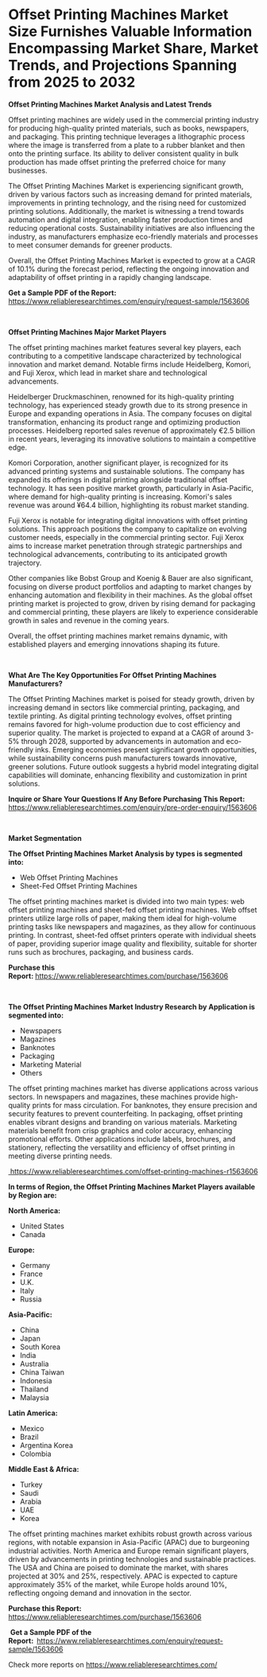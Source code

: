 <p><h1>Offset Printing Machines Market Size Furnishes Valuable Information Encompassing Market Share, Market Trends, and Projections Spanning from 2025 to 2032</h1></p><p><strong>Offset Printing Machines Market Analysis and Latest Trends</strong></p>
<p><p>Offset printing machines are widely used in the commercial printing industry for producing high-quality printed materials, such as books, newspapers, and packaging. This printing technique leverages a lithographic process where the image is transferred from a plate to a rubber blanket and then onto the printing surface. Its ability to deliver consistent quality in bulk production has made offset printing the preferred choice for many businesses.</p><p>The Offset Printing Machines Market is experiencing significant growth, driven by various factors such as increasing demand for printed materials, improvements in printing technology, and the rising need for customized printing solutions. Additionally, the market is witnessing a trend towards automation and digital integration, enabling faster production times and reducing operational costs. Sustainability initiatives are also influencing the industry, as manufacturers emphasize eco-friendly materials and processes to meet consumer demands for greener products. </p><p>Overall, the Offset Printing Machines Market is expected to grow at a CAGR of 10.1% during the forecast period, reflecting the ongoing innovation and adaptability of offset printing in a rapidly changing landscape.</p></p>
<p><strong>Get a Sample PDF of the Report:&nbsp;</strong> <a href="https://www.reliableresearchtimes.com/enquiry/request-sample/1563606?utm_campaign=3216&utm_medium=2&utm_source=Github&utm_content=ia&utm_term=11042025&utm_id=offset-printing-machines">https://www.reliableresearchtimes.com/enquiry/request-sample/1563606</a></p>
<p>&nbsp;</p>
<p><strong>Offset Printing Machines Major Market Players</strong></p>
<p><p>The offset printing machines market features several key players, each contributing to a competitive landscape characterized by technological innovation and market demand. Notable firms include Heidelberg, Komori, and Fuji Xerox, which lead in market share and technological advancements.</p><p>Heidelberger Druckmaschinen, renowned for its high-quality printing technology, has experienced steady growth due to its strong presence in Europe and expanding operations in Asia. The company focuses on digital transformation, enhancing its product range and optimizing production processes. Heidelberg reported sales revenue of approximately €2.5 billion in recent years, leveraging its innovative solutions to maintain a competitive edge.</p><p>Komori Corporation, another significant player, is recognized for its advanced printing systems and sustainable solutions. The company has expanded its offerings in digital printing alongside traditional offset technology. It has seen positive market growth, particularly in Asia-Pacific, where demand for high-quality printing is increasing. Komori's sales revenue was around ¥64.4 billion, highlighting its robust market standing.</p><p>Fuji Xerox is notable for integrating digital innovations with offset printing solutions. This approach positions the company to capitalize on evolving customer needs, especially in the commercial printing sector. Fuji Xerox aims to increase market penetration through strategic partnerships and technological advancements, contributing to its anticipated growth trajectory.</p><p>Other companies like Bobst Group and Koenig & Bauer are also significant, focusing on diverse product portfolios and adapting to market changes by enhancing automation and flexibility in their machines. As the global offset printing market is projected to grow, driven by rising demand for packaging and commercial printing, these players are likely to experience considerable growth in sales and revenue in the coming years. </p><p>Overall, the offset printing machines market remains dynamic, with established players and emerging innovations shaping its future.</p></p>
<p>&nbsp;</p>
<p><strong>What Are The Key Opportunities For Offset Printing Machines Manufacturers?</strong></p>
<p><p>The Offset Printing Machines market is poised for steady growth, driven by increasing demand in sectors like commercial printing, packaging, and textile printing. As digital printing technology evolves, offset printing remains favored for high-volume production due to cost efficiency and superior quality. The market is projected to expand at a CAGR of around 3-5% through 2028, supported by advancements in automation and eco-friendly inks. Emerging economies present significant growth opportunities, while sustainability concerns push manufacturers towards innovative, greener solutions. Future outlook suggests a hybrid model integrating digital capabilities will dominate, enhancing flexibility and customization in print solutions.</p></p>
<p><strong>Inquire or Share Your Questions If Any Before Purchasing This Report:</strong> <a href="https://www.reliableresearchtimes.com/enquiry/pre-order-enquiry/1563606?utm_campaign=3216&utm_medium=2&utm_source=Github&utm_content=ia&utm_term=11042025&utm_id=offset-printing-machines">https://www.reliableresearchtimes.com/enquiry/pre-order-enquiry/1563606</a></p>
<p>&nbsp;</p>
<p><strong>Market Segmentation</strong></p>
<p><strong>The Offset Printing Machines Market Analysis by types is segmented into:</strong></p>
<p><ul><li>Web Offset Printing Machines</li><li>Sheet-Fed Offset Printing Machines</li></ul></p>
<p><p>The offset printing machines market is divided into two main types: web offset printing machines and sheet-fed offset printing machines. Web offset printers utilize large rolls of paper, making them ideal for high-volume printing tasks like newspapers and magazines, as they allow for continuous printing. In contrast, sheet-fed offset printers operate with individual sheets of paper, providing superior image quality and flexibility, suitable for shorter runs such as brochures, packaging, and business cards.</p></p>
<p><strong>Purchase this Report:&nbsp;</strong><a href="https://www.reliableresearchtimes.com/purchase/1563606?utm_campaign=3216&utm_medium=2&utm_source=Github&utm_content=ia&utm_term=11042025&utm_id=offset-printing-machines">https://www.reliableresearchtimes.com/purchase/1563606</a></p>
<p>&nbsp;</p>
<p><strong>The Offset Printing Machines Market Industry Research by Application is segmented into:</strong></p>
<p><ul><li>Newspapers</li><li>Magazines</li><li>Banknotes</li><li>Packaging</li><li>Marketing Material</li><li>Others</li></ul></p>
<p><p>The offset printing machines market has diverse applications across various sectors. In newspapers and magazines, these machines provide high-quality prints for mass circulation. For banknotes, they ensure precision and security features to prevent counterfeiting. In packaging, offset printing enables vibrant designs and branding on various materials. Marketing materials benefit from crisp graphics and color accuracy, enhancing promotional efforts. Other applications include labels, brochures, and stationery, reflecting the versatility and efficiency of offset printing in meeting diverse printing needs.</p></p>
<p><a href="https://www.reliableresearchtimes.com/offset-printing-machines-r1563606?utm_campaign=3216&utm_medium=2&utm_source=Github&utm_content=ia&utm_term=11042025&utm_id=offset-printing-machines">&nbsp;https://www.reliableresearchtimes.com/offset-printing-machines-r1563606</a></p>
<p><strong>In terms of Region, the Offset Printing Machines Market Players available by Region are:</strong></p>
<p>
    <p> <strong> North America: </strong>
        <ul>
            <li>United States</li>
            <li>Canada</li>
        </ul>
        </p> 
    <p> <strong> Europe: </strong>
        <ul>
            <li>Germany</li>
            <li>France</li>
            <li>U.K.</li>
            <li>Italy</li>
            <li>Russia</li>
        </ul>
        </p> 
    <p> <strong> Asia-Pacific: </strong>
        <ul>
            <li>China</li>
            <li>Japan</li>
            <li>South Korea</li>
            <li>India</li>
            <li>Australia</li>
            <li>China Taiwan</li>
            <li>Indonesia</li>
            <li>Thailand</li>
            <li>Malaysia</li>
        </ul>
        </p> 
    <p> <strong> Latin America: </strong>
        <ul>
            <li>Mexico</li>
            <li>Brazil</li>
            <li>Argentina Korea</li>
            <li>Colombia</li>
        </ul>
        </p> 
    <p> <strong> Middle East & Africa: </strong>
        <ul>
            <li>Turkey</li>
            <li>Saudi</li>
            <li>Arabia</li>
            <li>UAE</li>
            <li>Korea</li>
        </ul>
    </p>
    </p>
<p><p>The offset printing machines market exhibits robust growth across various regions, with notable expansion in Asia-Pacific (APAC) due to burgeoning industrial activities. North America and Europe remain significant players, driven by advancements in printing technologies and sustainable practices. The USA and China are poised to dominate the market, with shares projected at 30% and 25%, respectively. APAC is expected to capture approximately 35% of the market, while Europe holds around 10%, reflecting ongoing demand and innovation in the sector.</p></p>
<p><strong>Purchase this Report: </strong><a href="https://www.reliableresearchtimes.com/purchase/1563606?utm_campaign=3216&utm_medium=2&utm_source=Github&utm_content=ia&utm_term=11042025&utm_id=offset-printing-machines">https://www.reliableresearchtimes.com/purchase/1563606</a></p>
<p>&nbsp;<strong>Get a Sample PDF of the Report:&nbsp;&nbsp;</strong><a href="https://www.reliableresearchtimes.com/enquiry/request-sample/1563606?utm_campaign=3216&utm_medium=2&utm_source=Github&utm_content=ia&utm_term=11042025&utm_id=offset-printing-machines">https://www.reliableresearchtimes.com/enquiry/request-sample/1563606</a></p>
<p><strong></strong></p>
<p>Check more reports on <a href="https://www.reliableresearchtimes.com/?utm_campaign=3216&utm_medium=2&utm_source=Github&utm_content=ia&utm_term=11042025&utm_id=offset-printing-machines">https://www.reliableresearchtimes.com/</a></p>